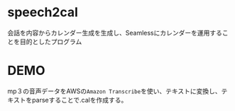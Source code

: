 



# speech2cal

会話を内容からカレンダー生成を生成し、Seamlessにカレンダーを運用することを目的としたプログラム

# DEMO

mp３の音声データをAWSの`Amazon Transcribe`を使い、テキストに変換し、テキストをparseすることで.calを作成する。
